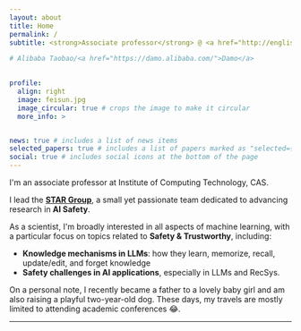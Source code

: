 ```yaml
---
layout: about
title: Home
permalink: /
subtitle: <strong>Associate professor</strong> @ <a href="http://english.ict.cas.cn/">ICT, CAS</a> &nbsp;•&nbsp; <a href="https://ict-star.github.io/">STAR Group</a> &nbsp;•&nbsp; <strong>Previously:</strong> Alibaba ← ICT, CAS ← BIT

# Alibaba Taobao/<a href="https://damo.alibaba.com/">Damo</a>

 
profile:
  align: right
  image: feisun.jpg
  image_circular: true # crops the image to make it circular
  more_info: >


news: true # includes a list of news items
selected_papers: true # includes a list of papers marked as "selected={true}"
social: true # includes social icons at the bottom of the page
---
```



I'm an associate professor at Institute of Computing Technology, CAS.

I lead the [**STAR Group**](https://ict-star.github.io/), a small yet passionate team dedicated to advancing research in **AI Safety**.

As a scientist, I'm broadly interested in all aspects of machine learning, with a particular focus on topics related to **Safety & Trustworthy**, including:

* **Knowledge mechanisms in LLMs**: how they learn, memorize, recall, update/edit, and forget knowledge
* **Safety challenges in AI applications**, especially in LLMs and RecSys.

On a personal note, I recently became a father to a lovely baby girl and am also raising a playful two-year-old dog. These days, my travels are mostly limited to attending academic conferences 😂.




---

<!-- Now, I'm an associate professor at ICT, CAS. Prior to joining ICT, I was an algorithm expert at Alibaba. I recieved my PhD degree from the CAS Key Lab of Network Data Science and Technology in Institute of Computing Technology, Chinese Academy of Sciences under the supervision of Prof. Jun Xu and Prof. Jiafeng Guo, and Prof. Xueqi Cheng in July 2017. -->

<!-- Our team is focused on solving challenging problems at the intersection of AI x Biotech, building a fully-integrated AI platform for drug discovery.
If this resonates with you, we are actively hiring (full-time + internships)! -->

<!-- I have authored over 60 peer-reviewed publications in top-tier conferences such as ACL, WWW, and NeurIPS, as well as prestigious journals like TOIS and CSUR. Several of my works are recognized as highly cited on Google Scholar, with **6 papers ranking in the top 20 most-cited papers in the past 5 years**. I have also contributed as SPC or PC members over top conferences such as ACL, NeurIPS, ICML, IJCAI, AAAI and the invited reviewer for prestigious journals such as TOIS, TKDE, CSUR. I received the Best Long Paper Mention in RecSys 2019, and was selected by Stanford University as one of the [World’s Top 2% Scientists](https://elsevier.digitalcommonsdata.com/datasets/btchxktzyw/7) in 2023 and 2024. My research interests include NLP and RecSys, particularly in safety issues in these fields. -->

<!-- - BIT (2005-2009, 2009-2012); ICT CAS (2012--2017)
- Three years at **Taobao**, the larget Chinese E-con recommender system (recsys).
- Two years at **Alibaba Damo**, focusing on safety issues in recsys.
- [**60+ publications**](https://scholar.google.com/citations?user=OlRxBhcAAAAJ) in top-tier conferences and journals.
- **6 papers** ranking among the top 20 most-cited papers on Google Scholar (5 years).
- **Best Long Paper Mention** at **RecSys 2019**.
- **Stanford University’s World’s Top 2% Scientists** ([2023](https://elsevier.digitalcommonsdata.com/datasets/btchxktzyw/6), [2024](https://elsevier.digitalcommonsdata.com/datasets/btchxktzyw/7)). -->


<!-- - Served as **Senior Program Committee (SPC)** or **Program Committee (PC) member** for leading conferences, including ACL, NeurIPS, ICML, IJCAI, and AAAI. -->
<!-- - Invited reviewer for prestigious journals such as **TOIS**, **TKDE**, and **CSUR**. -->


<!-- - Focused on **Natural Language Processing (NLP)** and **Recommender Systems (RecSys)**, with a particular emphasis on **safety issues** in these fields. -->

<!-- ### Research

* Knowledge mechanisms of LLM—how they learn, memorize, recall, update/edit, and forget knowledge
* Uncertainty/knowlede boundary of LLMs; Hallucination 
* LLM for recommendation simulation; recommendation safety -->

